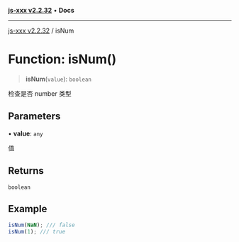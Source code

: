 [**js-xxx v2.2.32**](../README.md) • **Docs**

***

[js-xxx v2.2.32](../README.md) / isNum

# Function: isNum()

> **isNum**(`value`): `boolean`

检查是否 number 类型

## Parameters

• **value**: `any`

值

## Returns

`boolean`

## Example

```ts
isNum(NaN); /// false
isNum(1); /// true
```
